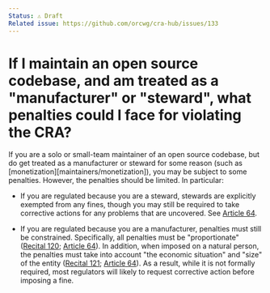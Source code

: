 ```yaml
---
Status: ⚠️ Draft
Related issue: https://github.com/orcwg/cra-hub/issues/133
---
```


# If I maintain an open source codebase, and am treated as a "manufacturer" or "steward", what penalties could I face for violating the CRA?

If you are a solo or small-team maintainer of an open source codebase, but do get treated as a manufacturer or steward for some reason (such as [monetization][maintainers/monetization]), you may be subject to some penalties. However, the penalties should be limited. In particular:

- If you are regulated because you are a steward, stewards are explicitly exempted from any fines, though you may still be required to take corrective actions for any problems that are uncovered. See [Article 64][].

- If you are regulated because you are a manufacturer, penalties must still be constrained. Specifically, all penalties must be "proportionate" ([Recital 120][]; [Article 64][]). In addition, when imposed on a natural person, the penalties must take into account "the economic situation" and "size" of the entity ([Recital 121][]; [Article 64][]). As a result, while it is not formally required, most regulators will likely to request corrective action before imposing a fine.

[Article 64]: https://eur-lex.europa.eu/legal-content/EN/TXT/HTML/?uri=OJ:L_202402847#art_64
[Recital 120]: https://eur-lex.europa.eu/legal-content/EN/TXT/HTML/?uri=OJ:L_202402847#rct_120
[Recital 121]: https://eur-lex.europa.eu/legal-content/EN/TXT/HTML/?uri=OJ:L_202402847#rct_121

